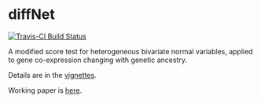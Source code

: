 # diffNet
[![Travis-CI Build Status](https://travis-ci.com/tk382/diffNet.svg?branch=master)](https://travis-ci.org/tk382/diffNet)

A modified score test for heterogeneous bivariate normal variables, applied to gene co-expression changing with genetic ancestry.

Details are in the [vignettes](https://tk382.github.io/diffNet).

Working paper is [here](https://github.com/tk382/diffNet/blob/master/most_recent.pdf).
